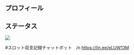 ## プロフィール

## ステータス
![](https://github-readme-stats.vercel.app/api/top-langs?username=haruru8&show_icons=true&locale=en&layout=compact)



#スロット収支記録チャットボット　/n
https://lin.ee/eLUW13M
